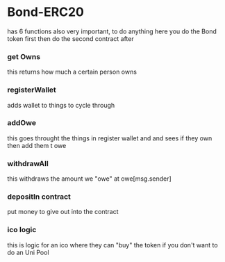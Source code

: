 # Bond-ERC20
has 6 functions 
also very important, to do anything here you do the Bond token first then do the second contract after
### get Owns
this returns how much a certain person owns
### registerWallet 
adds wallet to things to cycle through
### addOwe
this goes throught the things in register wallet and and sees if they own then add them t owe
### withdrawAll
this withdraws the amount we "owe" at owe[msg.sender]
### depositIn contract
put money to give out into the contract
### ico logic 
this is logic for an ico where they can "buy" the token if you don't want to do an Uni Pool

